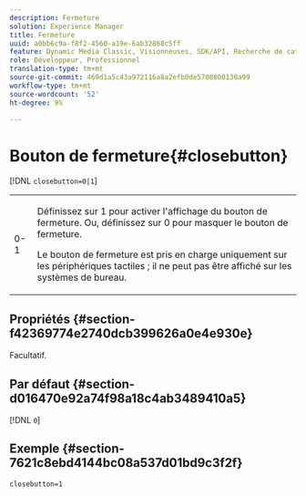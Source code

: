 ```yaml
---
description: Fermeture
solution: Experience Manager
title: Fermeture
uuid: a0bb6c9a-f8f2-4560-a19e-6ab32868c5ff
feature: Dynamic Media Classic, Visionneuses, SDK/API, Recherche de catalogue électronique
role: Développeur, Professionnel
translation-type: tm+mt
source-git-commit: 469d1a5c43a972116a8a2efb0de5708800130a99
workflow-type: tm+mt
source-wordcount: '52'
ht-degree: 9%

---
```



# Bouton de fermeture{#closebutton}

[!DNL `closebutton=0|1`]

<table id="table_9B98C97485DD4DEB8A6ECBCE8DF6B886"> 
 <tbody> 
  <tr> 
   <td colname="col1"> <p> <span class="codeph"> 0-1  </span> </p> </td> 
   <td colname="col2"> <p>Définissez sur <span class="codeph"> 1 </span> pour activer l'affichage du bouton de fermeture. Ou, définissez sur <span class="codeph"> 0 </span> pour masquer le bouton de fermeture. </p> <p>Le bouton de fermeture est pris en charge uniquement sur les périphériques tactiles ; il ne peut pas être affiché sur les systèmes de bureau. </p> </td> 
  </tr> 
 </tbody> 
</table>

## Propriétés {#section-f42369774e2740dcb399626a0e4e930e}

Facultatif.

## Par défaut {#section-d016470e92a74f98a18c4ab3489410a5}

[!DNL `0`]

## Exemple {#section-7621c8ebd4144bc08a537d01bd9c3f2f}

```
closebutton=1
```

